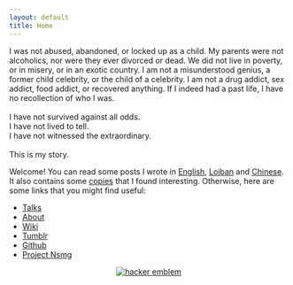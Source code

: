 ```yaml
---
layout: default
title: Home
---
```


<p class="message">
I was not abused, abandoned, or locked up as a child. My parents were not alcoholics, nor were they ever divorced or dead. We did not live in poverty, or in misery, or in an exotic country. I am not a misunderstood genius, a former child celebrity, or the child of a celebrity. I am not a drug addict, sex addict, food addict, or recovered anything. If I indeed had a past life, I have no recollection of who I was.<br>
<br>
I have not survived against all odds.<br>
I have not lived to tell.<br>
I have not witnessed the extraordinary.<br>
<br>
This is my story.
</p>

Welcome! You can read some posts I wrote in [English](/en), [Lojban](/jbo) and [Chinese](/zh). It also contains some [copies](/copies) that I found interesting. Otherwise, here are some links that you might find useful:

* [Talks](/talks)
* [About](/about)
* [Wiki](/wiki)
* [Tumblr](//tumblr.sorpaas.com)
* [Github](//github.com/sorpaas)
* [Project Nsmg](//ns.mg)

<center>
<a href='http://www.catb.org/hacker-emblem/'>
<img src='http://www.catb.org/hacker-emblem/glider.png' alt='hacker emblem' />
</a>
</center>
